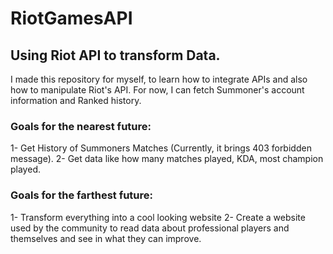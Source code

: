# RiotGamesAPI
## Using Riot API to transform Data.

I made this repository for myself, to learn how to integrate APIs and also how to manipulate Riot's API. For now, I can fetch Summoner's account information and Ranked history. 

### Goals for the nearest future:
1- Get History of Summoners Matches (Currently, it brings 403 forbidden message).
2- Get data like how many matches played, KDA, most champion played.

### Goals for the farthest future:
1- Transform everything into a cool looking website
2- Create a website used by the community to read data about professional players and themselves and see in what they can improve.
